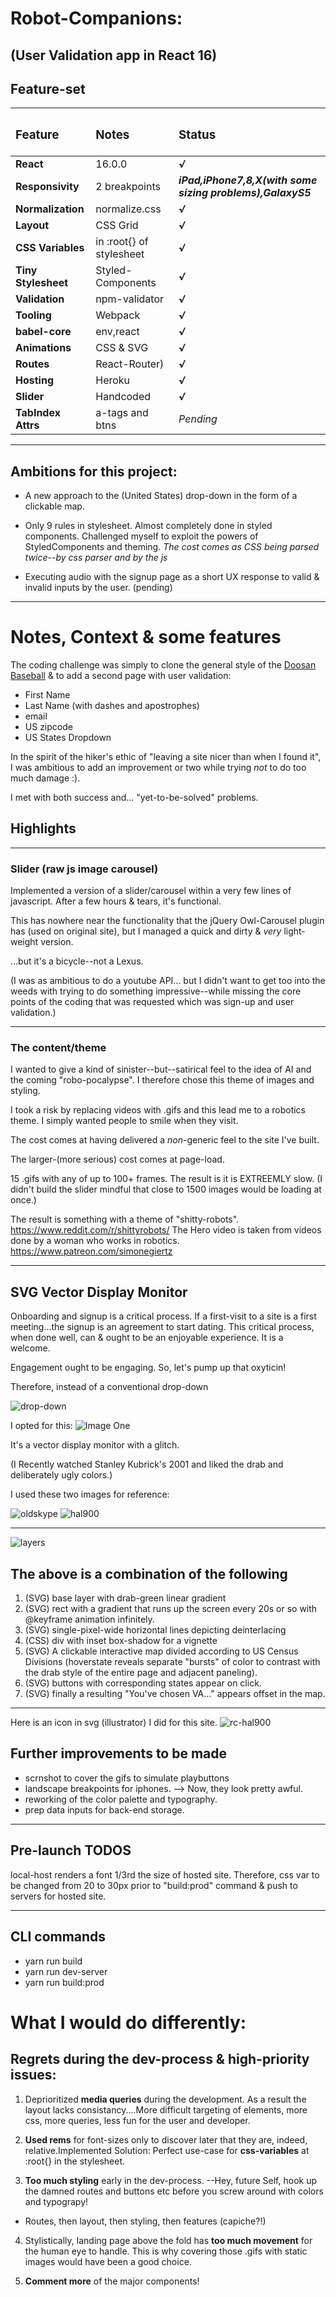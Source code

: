 # Robot-Companions: 
## (User Validation app in React 16)

## Feature-set

|<h3>Feature</h3>|<h3>Notes</h3>|<h3>Status</h3>|
|:-----------|:-------|:-------|
|**React**|16.0.0|***√***|
|**Responsivity**|2 breakpoints|***iPad,iPhone7,8,X(with some sizing problems),GalaxyS5***|
|**Normalization**|normalize.css|***√***|
|**Layout**|CSS Grid|***√***|
|**CSS Variables**|in :root{} of stylesheet|***√***|
|**Tiny Stylesheet**|Styled-Components|***√***|
|**Validation**|npm-validator|***√***|
|**Tooling**|Webpack|***√***|
|**babel-core**|env,react|***√***|
|**Animations**|CSS & SVG|***√***|
|**Routes**|React-Router)|***√***|
|**Hosting**|Heroku|***√***|
|**Slider**|Handcoded|***√***|
|**TabIndex Attrs**|a-tags and btns|*Pending*|

-----------------
## Ambitions for this project:

+ A new approach to the (United States) drop-down in the form of a clickable map.
+ Only 9 rules in stylesheet. Almost completely done in styled components.
  Challenged myself to exploit the powers of StyledComponents and theming.
*The cost comes as CSS being parsed twice--by css parser and by the js*

+ Executing audio with the signup page as a short UX response to valid & invalid inputs by the user. (pending)

-----------------
# Notes, Context & some features

The coding challenge was simply to clone the general style of the [Doosan Baseball](http://baseball.doosan.com/)
 & to add a second page with user validation:
- First Name
- Last Name (with dashes and apostrophes)
- email
- US zipcode
- US States Dropdown

In the spirit of the hiker's ethic of "leaving a site nicer than when I found it", I was ambitious to add an improvement or two while trying *not* to do too much damage :).

I met with both success and... "yet-to-be-solved" problems.

## Highlights
-----------------
### Slider (raw js image carousel)

Implemented a version of a slider/carousel within a very few lines of javascript.
After a few hours & tears, it's functional.

This has nowhere near the functionality that the jQuery Owl-Carousel plugin has (used on original site), but I managed a quick and dirty & *very* light-weight version.

...but it's a bicycle--not a Lexus.

(I was as ambitious to do a youtube API... but I didn't want to get too into the weeds with trying to do something impressive--while missing the core points of the coding that was requested which was sign-up and user validation.)

-----------------
### The content/theme

I wanted to give a kind of sinister--but--satirical feel to the idea of AI and the coming "robo-pocalypse". I therefore chose this theme of images and styling.

I took a risk by replacing videos with .gifs and this lead me to a robotics theme. I simply wanted people to smile when they visit.

The cost comes at having delivered a *non*-generic feel to the site I've built.

The larger-(more serious) cost comes at page-load.

15 .gifs with any of up to 100+ frames. The result is it is EXTREEMLY slow.
(I didn't build the slider mindful that close to 1500 images would be loading at once.)

The result is something with a theme of "shitty-robots". https://www.reddit.com/r/shittyrobots/
The Hero video is taken from videos done by a woman who works in robotics.
https://www.patreon.com/simonegiertz

-------------------------
## SVG Vector Display Monitor

Onboarding and signup is a critical process. If a first-visit to a site is a first meeting...the signup is an agreement to start dating. This critical process, when done well, can & ought to be an enjoyable experience. It is a welcome.

Engagement ought to be engaging. So, let's pump up that oxyticin!

Therefore,  instead of a conventional drop-down

![drop-down](./readmeImg/drop.png "dropdown")

I opted for this:
![Image One](./readmeImg/map1.png "First Test Readme Image")

It's a vector display monitor with a glitch.

(I Recently watched Stanley Kubrick's 2001 and liked the drab and deliberately ugly colors.)

I used these two images for reference:

![oldskype](./readmeImg/oldSkype.png "old skype")
![hal900](./readmeImg/hal9000.jpg "Hal 9000")
___________
![layers](./readmeImg/composite2.jpg "Layered Map")

## The above is a combination of the following

1. (SVG) base layer with drab-green linear gradient
2. (SVG) rect with a gradient that runs up the screen every 20s or so with @keyframe animation infinitely.
3. (SVG) single-pixel-wide horizontal lines depicting deinterlacing
4. (CSS) div with inset box-shadow for a vignette 
5. (SVG) A clickable interactive map divided according to US Census Divisions (hoverstate reveals separate "bursts" of color to contrast with the drab style of the entire page and adjacent paneling).
6. (SVG) buttons with corresponding states appear on click.
7. (SVG) finally a resulting "You've chosen VA..." appears offset in the map.  

-----------------
Here is an icon in svg (illustrator) I did for this site.
![rc-hal900](./readmeImg/rc-hal.png "RC Hal")

## Further improvements to be made
+ scrnshot to cover the gifs to simulate playbuttons
+ landscape breakpoints for iphones. --> Now, they look pretty awful.
+ reworking of the color palette and typography.
+ prep data inputs for back-end storage.

-----------------
## Pre-launch TODOS

local-host renders a font 1/3rd the size of hosted site. Therefore,
css var to be changed from 20 to 30px prior to "build:prod" command &
push to servers for hosted site.

-----------------
## CLI commands

+ yarn run build
+ yarn run dev-server
+ yarn run build:prod

# What I would do differently:

## Regrets during the dev-process & high-priority issues:

1. Deprioritized **media queries** during the development. As a result the layout lacks consistancy....More difficult targeting of elements, more css, more queries, less fun for the user and developer.

2. **Used rems** for font-sizes only to discover later that they are, indeed, relative.Implemented Solution: Perfect use-case for  **css-variables** at :root{} in the stylesheet.

3. **Too much styling** early in the dev-process. 
--Hey, future Self, hook up the damned routes and buttons etc before you screw around with colors and typograpy!
+ Routes, then layout, then styling, then features (capiche?!)

4. Stylistically, landing page above the fold has **too much movement** for the human eye to handle. This is why covering those .gifs with static images would have been a good choice.

5. **Comment more** of the major components!